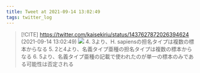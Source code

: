 ```yaml
---
title: Tweet at 2021-09-14 13:02:49
tags: twitter_log
---
```


> [!CITE] https://twitter.com/kaisekiriu/status/1437627872026394624 (2021-09-14 13:02:49)
> ![](https://twitter.com/kaisekiriu/status/1437627872026394624)
> 4. 3より、H. sapiensの担名タイプは複数の標本からなる
> 5. 2と4より、名義タイプ亜種の担名タイプは複数の標本からなる
> 6. 5より、名義タイプ亜種の記載で使われたのが単一の標本のみである可能性は否定される
